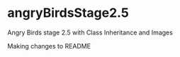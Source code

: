 # angryBirdsStage2.5
Angry Birds stage 2.5 with Class Inheritance and Images

Making changes to README